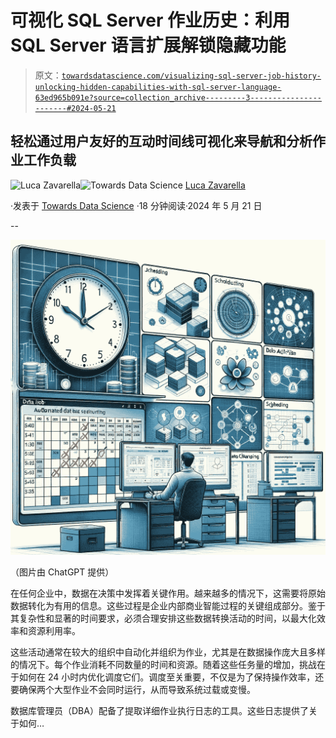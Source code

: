 # 可视化 SQL Server 作业历史：利用 SQL Server 语言扩展解锁隐藏功能

> 原文：[`towardsdatascience.com/visualizing-sql-server-job-history-unlocking-hidden-capabilities-with-sql-server-language-63ed965b091e?source=collection_archive---------3-----------------------#2024-05-21`](https://towardsdatascience.com/visualizing-sql-server-job-history-unlocking-hidden-capabilities-with-sql-server-language-63ed965b091e?source=collection_archive---------3-----------------------#2024-05-21)

## 轻松通过用户友好的互动时间线可视化来导航和分析作业工作负载

[](https://lucazavarella.medium.com/?source=post_page---byline--63ed965b091e--------------------------------)![Luca Zavarella](https://lucazavarella.medium.com/?source=post_page---byline--63ed965b091e--------------------------------)[](https://towardsdatascience.com/?source=post_page---byline--63ed965b091e--------------------------------)![Towards Data Science](https://towardsdatascience.com/?source=post_page---byline--63ed965b091e--------------------------------) [Luca Zavarella](https://lucazavarella.medium.com/?source=post_page---byline--63ed965b091e--------------------------------)

·发表于 [Towards Data Science](https://towardsdatascience.com/?source=post_page---byline--63ed965b091e--------------------------------) ·18 分钟阅读·2024 年 5 月 21 日

--

![](img/32717005f5aaf99ecedf5aa2c620170d.png)

（图片由 ChatGPT 提供）

在任何企业中，数据在决策中发挥着关键作用。越来越多的情况下，这需要将原始数据转化为有用的信息。这些过程是企业内部商业智能过程的关键组成部分。鉴于其复杂性和显著的时间要求，必须合理安排这些数据转换活动的时间，以最大化效率和资源利用率。

这些活动通常在较大的组织中自动化并组织为作业，尤其是在数据操作庞大且多样的情况下。每个作业消耗不同数量的时间和资源。随着这些任务量的增加，挑战在于如何在 24 小时内优化调度它们。调度至关重要，不仅是为了保持操作效率，还要确保两个大型作业不会同时运行，从而导致系统过载或变慢。

数据库管理员（DBA）配备了提取详细作业执行日志的工具。这些日志提供了关于如何…
